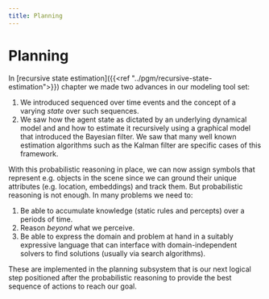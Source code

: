 ```yaml
---
title: Planning
---
```


# Planning

In [recursive state estimation]({{<ref "../pgm/recursive-state-estimation">}}) chapter we made two advances in our modeling tool set:

1. We introduced sequenced over time events and the concept of a varying _state_ over such sequences.  
2. We saw how the agent state as dictated by an underlying dynamical model and and how to estimate it recursively using a graphical model that introduced the Bayesian filter. We saw that many well known estimation algorithms such as the Kalman filter are specific cases of this framework. 

With this probabilistic reasoning in place, we can now assign symbols that represent e.g. objects in the scene since we can ground their unique attributes (e.g. location, embeddings) and track them. But probabilistic reasoning is not enough. In many problems we need to: 

1. Be able to accumulate knowledge (static rules and percepts) over a periods of time. 
2. Reason _beyond_ what we perceive.
3. Be able to express the domain and problem at hand in a suitably expressive language that can interface with domain-independent solvers to find solutions (usually via search algorithms). 

These are implemented in the planning subsystem that is our next logical step positioned after the probabilistic reasoning to provide the best sequence of actions to reach our goal.